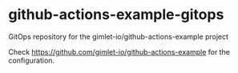 # github-actions-example-gitops
GitOps repository for the gimlet-io/github-actions-example project

Check https://github.com/gimlet-io/github-actions-example for the configuration.
